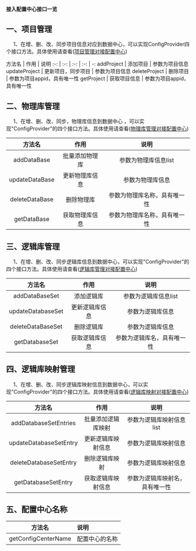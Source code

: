 #### 接入配置中心接口一览 

## 一、项目管理

&nbsp;&nbsp;&nbsp;&nbsp; 1、在增、删、改、同步项目信息对应到数据中心，可以实现ConfigProvider四个接口方法。具体使用请查看(<a href="./7-1项目管理对接配置中心.md" target="_blank">项目管理对接配置中心</a>)

方法名 | 作用 | 说明 
 :-: | :-: | :-: | :-: | -:
addProject | 添加项目 | 参数为项目信息
updateProject | 更新项目，同步项目 |  参数为项目信息
deleteProject | 删除项目 |  参数为项目appid，具有唯一性
getProject | 获取项目信息 |  参数为项目appid，具有唯一性

## 二、物理库管理

&nbsp;&nbsp;&nbsp;&nbsp; 1、在增、删、改、同步，物理库信息到数据中心 ，可以实现"ConfigProvider"的四个接口方法。具体使用请查看(<a href="./7-2物理库管理对接配置中心.md" target="_blank">物理库管理对接配置中心</a>)

方法名 | 作用 | 说明 
 :-:| :-: | :-: |
addDataBase | 批量添加物理库 | 参数为物理库信息list
updateDataBase | 更新物理库信息| 参数为物理库信息
deleteDataBase | 删除物理库 | 参数为物理库名称，具有唯一性
getDataBase | 获取物理库信息 | 参数为物理库名称，具有唯一性

## 三、逻辑库管理

&nbsp;&nbsp;&nbsp;&nbsp; 1、在增、删、改、同步逻辑库信息到数据中心，可以实现"ConfigProvider"的四个接口方法。具体使用请查看(<a href="./7-3逻辑库管理对接配置中心.md" target="_blank">逻辑库管理对接配置中心</a>)

方法名 | 作用 | 说明 
 :-:| :-: | :-: |
addDataBaseSet | 添加逻辑库 | 参数为逻辑库信息list
updateDatabaseSet | 更新逻辑库信息| 参数为逻辑库信息
deleteDataBaseSet | 删除逻辑库 | 参数为逻辑库信息
getDatabaseSet | 获取逻辑库信息 | 参数为逻辑库名，具有唯一性

## 四、逻辑库映射管理

&nbsp;&nbsp;&nbsp;&nbsp; 1、在增、删、改、同步逻辑库映射信息到数据中心，可以实现"ConfigProvider"的四个接口方法。具体使用请查看(<a href="./7-4逻辑库映射对接配置中心.md" target="_blank">逻辑库映射对接配置中心</a>)

方法名 | 作用 | 说明 
 :-:| :-: | :-: |
addDatabaseSetEntries | 批量添加逻辑库映射 | 参数为逻辑库映射信息list
updateDatabaseSetEntry | 更新逻辑库映射信息| 参数为逻辑库映射信息
deleteDatabaseSetEntry | 删除逻辑库映射 | 参数为逻辑库映射信息
getDatabaseSetEntry | 获取逻辑库映射信息 | 参数为逻辑库映射名，具有唯一性

## 五、配置中心名称
方法名 | 说明 
 :-:| :-
getConfigCenterName | 配置中心的名称